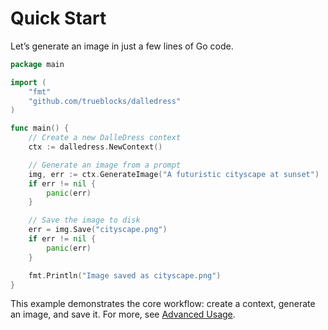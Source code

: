 # Quick Start

Let’s generate an image in just a few lines of Go code.

```go
package main

import (
    "fmt"
    "github.com/trueblocks/dalledress"
)

func main() {
    // Create a new DalleDress context
    ctx := dalledress.NewContext()

    // Generate an image from a prompt
    img, err := ctx.GenerateImage("A futuristic cityscape at sunset")
    if err != nil {
        panic(err)
    }

    // Save the image to disk
    err = img.Save("cityscape.png")
    if err != nil {
        panic(err)
    }

    fmt.Println("Image saved as cityscape.png")
}
```

This example demonstrates the core workflow: create a context, generate an image, and save it. For more, see [Advanced Usage](06-advanced-usage.md).
